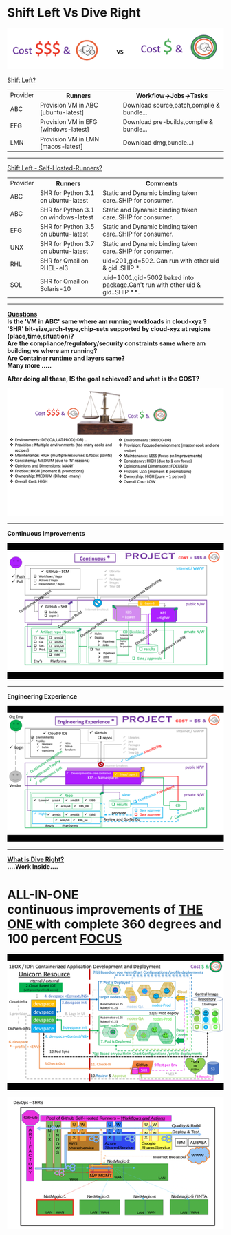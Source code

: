 # Shift Left Vs Dive Right

![idp image](images/1BOX-IDP.png) <br>

<u>Shift Left?</u> <br>

<table>
<tr><td>Provider</th><th>Runners</th><th>Workflow->Jobs->Tasks</th></tr>
<tr><td>ABC</td><td>Provision VM in ABC [ubuntu-latest]</td><td>Download source,patch,complie & bundle...</td></tr>
<tr><td>EFG</td><td>Provision VM in EFG [windows-latest]</td><td>Download pre-builds,complie & bundle...</td></tr>
<tr><td>LMN</td><td>Provision VM in LMN [macos-latest]</td><td>Download dmg,bundle...)</td></tr>
</table>

<hr>
<u> Shift Left - Self-Hosted-Runners? </u>
<table>
<tr><td>Provider</th><th>Runners</th><th>Comments</th></tr>
<tr><td>ABC</td><td>SHR for Python 3.1 on ubuntu-latest</td><td>Static and Dynamic binding taken care..SHIP for consumer.</td></tr>
<tr><td>ABC</td><td>SHR for Python 3.1 on windows-latest</td><td>Static and Dynamic binding taken care..SHIP for consumer.</td></tr>
<tr><td>EFG</td><td>SHR for Python 3.5 on ubuntu-latest</td><td>Static and Dynamic binding taken care..SHIP for consumer.</td></tr>
<tr><td>UNX</td><td>SHR for Python 3.7 on ubuntu-latest</td><td>Static and Dynamic binding taken care..SHIP for consumer.</td></tr>
<tr><td>RHL</td><td>SHR for Qmail on RHEL-el3</td><td>uid=201,gid=502. Can run with other uid & gid..SHIP *.</td></tr>
<tr><td>SOL</td><td>SHR for Qmail on Solaris-10</td><td>.uid=1001,gid=5002 baked into package.Can't run with other uid & gid..SHIP **.</td></tr>
</table>

<hr>
<b><u> Questions </u><b><br>
Is the 'VM in ABC' same where am running workloads in cloud-xyz ? <br>
'SHR' bit-size,arch-type,chip-sets supported by cloud-xyz at regions (place,time,situation)? <br>
Are the compliance/regulatory/security constraints same where am building vs where am running? <br>
Are Container runtime and layers same? <br>
Many more .....

After doing all these, IS the goal achieved? and what is the COST? <br>

![idp image 1](images/idp-1.png)

<hr>
Continuous Improvements <br>

![idp image 1](images/idp-2.png)
<hr>
Engineering Experience <br>

![idp image 1](images/idp-3.png)

<hr>
<u> What is Dive Right? </u> <br>
 ....Work Inside....  <br>

 <h1> ALL-IN-ONE <br> 
      continuous improvements of <u> THE ONE </u> with complete 360 degrees and 100 percent <u> FOCUS </u> </h1>

![idp image 1](images/idp-4.png) <br>


![idp image 1](images/idp-6.png)

